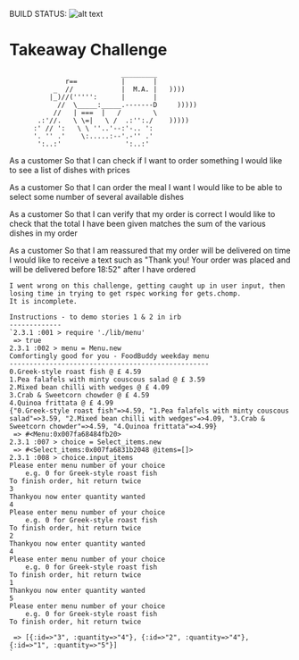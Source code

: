 
 BUILD STATUS: ![alt text](https://travis-ci.org/olwend/takeaway-challenge.svg?branch=master)

Takeaway Challenge
==================
```
                            _________
              r==           |       |
           _  //            |  M.A. |   ))))
          |_)//(''''':      |       |
            //  \_____:_____.-------D     )))))
           //   | ===  |   /        \
       .:'//.   \ \=|   \ /  .:'':./    )))))
      :' // ':   \ \ ''..'--:'-.. ':
      '. '' .'    \:.....:--'.-'' .'
       ':..:'                ':..:'

```
As a customer
So that I can check if I want to order something
I would like to see a list of dishes with prices

As a customer
So that I can order the meal I want
I would like to be able to select some number of several available dishes

As a customer
So that I can verify that my order is correct
I would like to check that the total I have been given matches the sum of the various dishes in my order

As a customer
So that I am reassured that my order will be delivered on time
I would like to receive a text such as "Thank you! Your order was placed and will be delivered before 18:52" after I have ordered
```
I went wrong on this challenge, getting caught up in user input, then losing time in trying to get rspec working for gets.chomp.
It is incomplete. 

Instructions - to demo stories 1 & 2 in irb
-------------
`2.3.1 :001 > require './lib/menu'
 => true 
2.3.1 :002 > menu = Menu.new
Comfortingly good for you - FoodBuddy weekday menu
--------------------------------------------------
0.Greek-style roast fish @ £ 4.59
1.Pea falafels with minty couscous salad @ £ 3.59
2.Mixed bean chilli with wedges @ £ 4.09
3.Crab & Sweetcorn chowder @ £ 4.59
4.Quinoa frittata @ £ 4.99
{"0.Greek-style roast fish"=>4.59, "1.Pea falafels with minty couscous salad"=>3.59, "2.Mixed bean chilli with wedges"=>4.09, "3.Crab & Sweetcorn chowder"=>4.59, "4.Quinoa frittata"=>4.99}
 => #<Menu:0x007fa68484fb20> 
2.3.1 :007 > choice = Select_items.new
 => #<Select_items:0x007fa6831b2048 @items=[]> 
2.3.1 :008 > choice.input_items
Please enter menu number of your choice
    e.g. 0 for Greek-style roast fish
To finish order, hit return twice
3
Thankyou now enter quantity wanted
4
Please enter menu number of your choice
    e.g. 0 for Greek-style roast fish
To finish order, hit return twice
2
Thankyou now enter quantity wanted
4
Please enter menu number of your choice
    e.g. 0 for Greek-style roast fish
To finish order, hit return twice
1
Thankyou now enter quantity wanted
5
Please enter menu number of your choice
    e.g. 0 for Greek-style roast fish
To finish order, hit return twice

 => [{:id=>"3", :quantity=>"4"}, {:id=>"2", :quantity=>"4"}, {:id=>"1", :quantity=>"5"}] 
`
